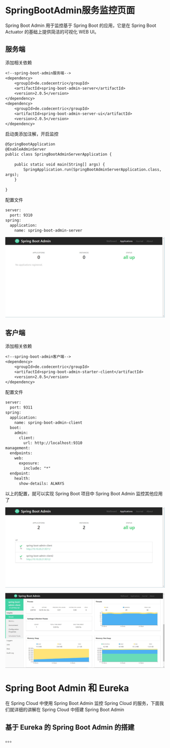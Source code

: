 # SpringBootAdmin服务监控页面

Spring Boot Admin 用于监控基于 Spring Boot 的应用，它是在 Spring Boot Actuator 的基础上提供简洁的可视化 WEB UI。

## 服务端

添加相关依赖

```
<!--spring-boot-admin服务端-->
<dependency>
	<groupId>de.codecentric</groupId>
	<artifactId>spring-boot-admin-server</artifactId>
	<version>2.0.5</version>
</dependency>
<dependency>
	<groupId>de.codecentric</groupId>
	<artifactId>spring-boot-admin-server-ui</artifactId>
	<version>2.0.5</version>
</dependency>
```

启动类添加注解，开启监控

```
@SpringBootApplication
@EnableAdminServer
public class SpringBootAdminServerApplication {

    public static void main(String[] args) {
        SpringApplication.run(SpringBootAdminServerApplication.class, args);
    }

}
```

配置文件

```
server:
  port: 9310
spring:
  application:
    name: spring-boot-admin-server
```

![](md/SpringBootAdmin/SpringBootAdmin服务端监控首页.jpg)

## 客户端

添加相关依赖

```
<!--spring-boot-admin客户端-->
<dependency>
	<groupId>de.codecentric</groupId>
	<artifactId>spring-boot-admin-starter-client</artifactId>
	<version>2.0.5</version>
</dependency>
```

配置文件

```
server:
  port: 9311
spring:
  application:
    name: spring-boot-admin-client
  boot:
    admin:
      client:
        url: http://localhost:9310
management:
  endpoints:
    web:
      exposure:
        include: "*"
  endpoint:
    health:
      show-details: ALWAYS
```

以上的配置，就可以实现 Spring Boot 项目中 Spring Boot Admin 监控其他应用了

![](md/SpringBootAdmin/SpringBootAdmin服务端监控首页2.jpg)

![](md/SpringBootAdmin/SpringBootAdmin客户端服务监控页.jpg)

# Spring Boot Admin 和 Eureka

在 Spring Cloud 中使用 Spring Boot Admin 监控 Spring Cloud 的服务，下面我们就详细的讲解在 Spring Cloud 中搭建 Spring Boot Admin

## 基于 Eureka 的 Spring Boot Admin 的搭建
。。。



